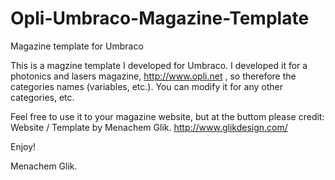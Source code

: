 # Opli-Umbraco-Magazine-Template
Magazine template for Umbraco

This is a magzine template I developed for Umbraco. I developed it for a photonics and lasers magazine, http://www.opli.net , so therefore the categories names (variables, etc.). You can modify it for any other categories, etc. 

Feel free to use it to your magazine website, but at the buttom please credit: Website / Template by Menachem Glik. http://www.glikdesign.com/

Enjoy!

Menachem Glik. 

